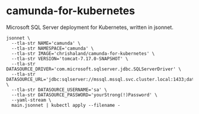 # camunda-for-kubernetes
Microsoft SQL Server deployment for Kubernetes, written in jsonnet.

```
jsonnet \
  --tla-str NAME='camunda' \
  --tla-str NAMESPACE='camunda' \
  --tla-str IMAGE='chrishaland/camunda-for-kubernetes' \
  --tla-str VERSION='tomcat-7.17.0-SNAPSHOT' \
  --tla-str DATASOURCE_DRIVER='com.microsoft.sqlserver.jdbc.SQLServerDriver' \
  --tla-str DATASOURCE_URL='jdbc:sqlserver://mssql.mssql.svc.cluster.local:1433;databaseName=camunda;trustServerCertificate=true;' \
  --tla-str DATASOURCE_USERNAME='sa' \
  --tla-str DATASOURCE_PASSWORD='yourStrong(!)Password' \
  --yaml-stream \
  main.jsonnet | kubectl apply --filename -
```